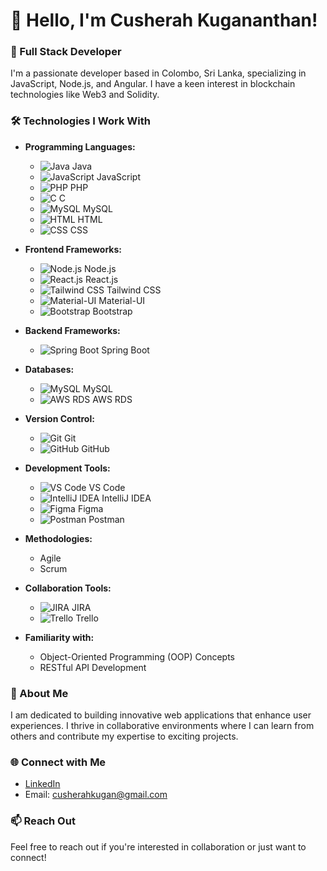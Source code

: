 # 👋 Hello, I'm Cusherah Kugananthan!

### 🌟 Full Stack Developer

I'm a passionate developer based in Colombo, Sri Lanka, specializing in JavaScript, Node.js, and Angular. I have a keen interest in blockchain technologies like Web3 and Solidity.

### 🛠️ Technologies I Work With
- **Programming Languages:**
    - ![Java](https://upload.wikimedia.org/wikipedia/en/3/21/Java_logo_and_wordmark.svg) Java
    - ![JavaScript](https://upload.wikimedia.org/wikipedia/en/9/99/JavaScript_logo_2.svg) JavaScript
    - ![PHP](https://upload.wikimedia.org/wikipedia/commons/2/27/PHP-logo.svg) PHP
    - ![C](https://upload.wikimedia.org/wikipedia/commons/1/19/C_Programming_Language.svg) C
    - ![MySQL](https://upload.wikimedia.org/wikipedia/en/thumb/6/61/MySQL.svg/1200px-MySQL.svg.png) MySQL
    - ![HTML](https://upload.wikimedia.org/wikipedia/commons/6/61/HTML5_logo_and_wordmark.svg) HTML
    - ![CSS](https://upload.wikimedia.org/wikipedia/commons/6/62/CSS3_logo_and_wordmark.svg) CSS

- **Frontend Frameworks:**
    - ![Node.js](https://upload.wikimedia.org/wikipedia/commons/d/d9/Node.js_logo.svg) Node.js
    - ![React.js](https://upload.wikimedia.org/wikipedia/commons/a/a7/React-icon.svg) React.js
    - ![Tailwind CSS](https://tailwindcss.com/_next/static/media/tailwind-logo.9c3f30b2.svg) Tailwind CSS
    - ![Material-UI](https://material-ui.com/static/logo.png) Material-UI
    - ![Bootstrap](https://upload.wikimedia.org/wikipedia/commons/b/b2/Bootstrap_logo.svg) Bootstrap

- **Backend Frameworks:**
    - ![Spring Boot](https://upload.wikimedia.org/wikipedia/commons/b/b2/Spring_Boot_Logo_2018.svg) Spring Boot

- **Databases:**
    - ![MySQL](https://upload.wikimedia.org/wikipedia/en/thumb/6/61/MySQL.svg/1200px-MySQL.svg.png) MySQL
    - ![AWS RDS](https://upload.wikimedia.org/wikipedia/commons/6/64/Amazon_RDS_logo.svg) AWS RDS

- **Version Control:**
    - ![Git](https://upload.wikimedia.org/wikipedia/commons/e/e0/Git-logo.svg) Git
    - ![GitHub](https://upload.wikimedia.org/wikipedia/commons/9/91/Octicons-mark-github.svg) GitHub

- **Development Tools:**
    - ![VS Code](https://upload.wikimedia.org/wikipedia/commons/3/3b/Visual_Studio_Code_1.35_icon.svg) VS Code
    - ![IntelliJ IDEA](https://upload.wikimedia.org/wikipedia/commons/1/19/IntelliJ_IDEA_Logo.svg) IntelliJ IDEA
    - ![Figma](https://upload.wikimedia.org/wikipedia/commons/d/d5/Figma-logo.svg) Figma
    - ![Postman](https://upload.wikimedia.org/wikipedia/commons/6/64/Postman_icon.svg) Postman

- **Methodologies:**
    - Agile
    - Scrum

- **Collaboration Tools:**
    - ![JIRA](https://upload.wikimedia.org/wikipedia/en/thumb/6/60/JIRA_Logo.svg/1200px-JIRA_Logo.svg.png) JIRA
    - ![Trello](https://upload.wikimedia.org/wikipedia/commons/1/16/Trello-logo.png) Trello

- **Familiarity with:**
    - Object-Oriented Programming (OOP) Concepts
    - RESTful API Development

### 💼 About Me
I am dedicated to building innovative web applications that enhance user experiences. I thrive in collaborative environments where I can learn from others and contribute my expertise to exciting projects.

### 🌐 Connect with Me
- [LinkedIn](https://www.linkedin.com/in/cusherah-kugan-9a9382315/)
- Email: [cusherahkugan@gmail.com](mailto:cusherahkugan@gmail.com)

### 📫 Reach Out
Feel free to reach out if you're interested in collaboration or just want to connect!
